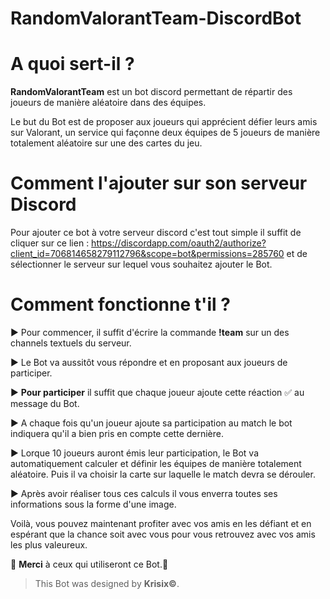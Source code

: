 # RandomValorantTeam-DiscordBot

<h1>A quoi sert-il ?</h1>

**RandomValorantTeam** est un bot discord permettant de répartir des joueurs de manière aléatoire dans des équipes. 

Le but du Bot est de proposer aux joueurs qui apprécient défier leurs amis sur Valorant, un service qui façonne deux équipes de 5 joueurs de manière totalement aléatoire sur une des cartes du jeu.

<h1>Comment l'ajouter sur son serveur Discord</h1>

Pour ajouter ce bot à votre serveur discord c'est tout simple il suffit de cliquer sur ce lien :
https://discordapp.com/oauth2/authorize?client_id=706814658279112796&scope=bot&permissions=285760
et de sélectionner le serveur sur lequel vous souhaitez ajouter le Bot.

<h1>Comment fonctionne t'il ?</h1>

▶ Pour commencer, il suffit d'écrire la commande **!team** sur un des channels textuels du serveur.

▶ Le Bot va aussitôt vous répondre et en proposant aux joueurs de participer.

▶ **Pour participer** il suffit que chaque joueur ajoute cette réaction ✅ au message du Bot. 

▶ A chaque fois qu'un joueur ajoute sa participation au match le bot indiquera qu'il a bien pris en compte cette dernière.

▶ Lorque 10 joueurs auront émis leur participation, le Bot va automatiquement calculer et définir les équipes de manière totalement aléatoire. Puis il va choisir la carte sur laquelle le match devra se dérouler.

▶ Après avoir réaliser tous ces calculs il vous enverra toutes ses informations sous la forme d'une image. 

Voilà, vous pouvez maintenant profiter avec vos amis en les défiant et en espérant que la chance soit avec vous pour vous retrouvez avec vos amis les plus valeureux.

🙏 **Merci** à ceux qui utiliseront ce Bot.🙏

>This Bot was designed by **Krisix©**.

